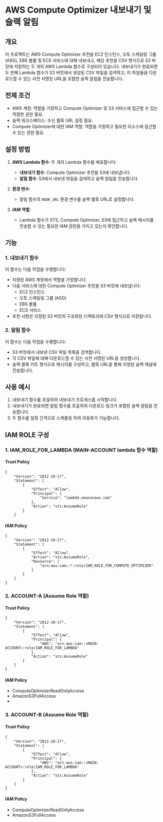 # AWS Compute Optimizer 내보내기 및 슬랙 알림

## 개요

이 프로젝트는 AWS Compute Optimizer 추천을 EC2 인스턴스, 오토 스케일링 그룹(ASG), EBS 볼륨 및 ECS 서비스에 대해 내보내고, 해당 추천을 CSV 형식으로 S3 버킷에 저장하는 두 개의 AWS Lambda 함수로 구성되어 있습니다. 내보내기가 완료되면 두 번째 Lambda 함수가 S3 버킷에서 생성된 CSV 파일을 검색하고, 이 파일들을 다운로드할 수 있는 사전 서명된 URL을 포함한 슬랙 알림을 전송합니다.

## 전제 조건

- AWS 계정: 역할을 가정하고 Compute Optimizer 및 S3 서비스에 접근할 수 있는 적절한 권한 필요.
- 슬랙 워크스페이스: 수신 웹훅 URL 설정 필요.
- Compute Optimizer에 대한 IAM 역할: 역할을 가정하고 필요한 리소스에 접근할 수 있는 권한 필요.

## 설정 방법

1. **AWS Lambda 함수**: 두 개의 Lambda 함수를 배포합니다:
   - **내보내기 함수**: Compute Optimizer 추천을 S3에 내보냅니다.
   - **알림 함수**: S3에서 내보낸 파일을 검색하고 슬랙 알림을 전송합니다.

2. **환경 변수**:
   - 알림 함수의 `HOOK_URL` 환경 변수를 슬랙 웹훅 URL로 설정합니다.

3. **IAM 역할**:
   - Lambda 함수가 STS, Compute Optimizer, S3에 접근하고 슬랙 메시지를 전송할 수 있는 필요한 IAM 권한을 가지고 있는지 확인합니다.

## 기능

### 1. 내보내기 함수

이 함수는 다음 작업을 수행합니다:

- 지정된 AWS 계정에서 역할을 가정합니다.
- 다음 서비스에 대한 Compute Optimizer 추천을 S3 버킷에 내보냅니다:
  - EC2 인스턴스
  - 오토 스케일링 그룹 (ASG)
  - EBS 볼륨
  - ECS 서비스
- 추천 사항은 지정된 S3 버킷의 구조화된 디렉토리에 CSV 형식으로 저장됩니다.

### 2. 알림 함수

이 함수는 다음 작업을 수행합니다:

- S3 버킷에서 내보낸 CSV 파일 목록을 검색합니다.
- 각 CSV 파일에 대해 다운로드할 수 있는 사전 서명된 URL을 생성합니다.
- 슬랙 블록 키트 형식으로 메시지를 구성하고, 웹훅 URL을 통해 지정된 슬랙 채널에 전송합니다.


## 사용 예시

1. 내보내기 함수를 호출하여 내보내기 프로세스를 시작합니다.
2. 내보내기가 완료되면 알림 함수를 호출하여 다운로드 링크가 포함된 슬랙 알림을 전송합니다.
3. 두 함수를 일정 간격으로 스케줄링 하여 자동화가 가능합니다.
## IAM ROLE 구성

### 1. IAM_ROLE_FOR_LAMBDA (MAIN-ACCOUNT lambda 함수 역할)
#### Trust Policy
```
{
    "Version": "2012-10-17",
    "Statement": [
        {
            "Effect": "Allow",
            "Principal": {
                "Service": "lambda.amazonaws.com"
            },
            "Action": "sts:AssumeRole"
        }
    ]
```
#### IAM Policy 
```
{
    "Version": "2012-10-17",
    "Statement": [
        {
            "Effect": "Allow",
            "Action": "sts:AssumeRole",
            "Resource": [
                "arn:aws:iam::*:role/IAM_ROLE_FOR_COMPUTE_OPTIMIZER"
            ]
        }
    ]
}
```

### 2. ACCOUNT-A (Assume Role 역할)
####  Trust Policy
```
{
    "Version": "2012-10-17",
    "Statement": [
        {
            "Effect": "Allow",
            "Principal": {
                "AWS": "arn:aws:iam::<MAIN-ACCOUNT>:role/IAM_ROLE_FOR_LAMBDA"
            },
            "Action": "sts:AssumeRole"
        }
    ]
}
```
#### IAM Policy 
- ComputeOptimizerReadOnlyAccess
- AmazonS3FullAccess
- 
### 3. ACCOUNT-B (Assume Role 역할)
#### Trust Policy
```
{
    "Version": "2012-10-17",
    "Statement": [
        {
            "Effect": "Allow",
            "Principal": {
                "AWS": "arn:aws:iam::<MAIN-ACCOUNT>:role/IAM_ROLE_FOR_LAMBDA"
            },
            "Action": "sts:AssumeRole"
        }
    ]
}
```
#### IAM Policy 
- ComputeOptimizerReadOnlyAccess
- AmazonS3FullAccess
